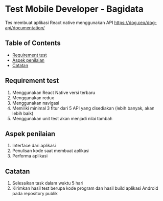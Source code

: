 # Test Mobile Developer - Bagidata
Tes membuat aplikasi React native menggunakan API https://dog.ceo/dog-api/documentation/

## Table of Contents
* [Requirement test](#requirement-test)
* [Aspek penilaian](#aspek-penilaian)
* [Catatan](#catatan)

## Requirement test
1. Menggunakan React Native versi terbaru
2. Menggunakan redux
3. Menggunakan navigasi
4. Memiliki minimal 3 fitur dari 5 API yang disediakan (lebih banyak, akan lebih baik)
5. Menggunakan unit test akan menjadi nilai tambah

## Aspek penilaian
1. Interface dari aplikasi
2. Penulisan kode saat membuat aplikasi
3. Performa aplikasi

## Catatan
1. Selesaikan task dalam waktu 5 hari
2. Kirimkan hasil test berupa kode program dan hasil build aplikasi Android pada repository publik
